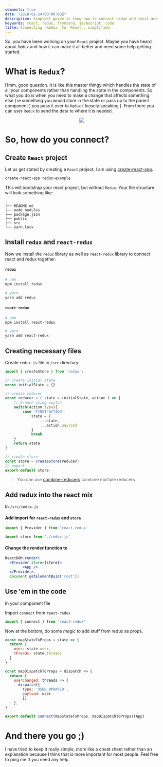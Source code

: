 ```yaml
---
comments: true
date: "2018-01-24T00:00:00Z"
description: Simplest guide to show how to connect redux and react and get started
keywords: react, redux, frontend, javascript, code
title: Connecting `Redux` to `React`, simplified
---
```


So, you have been working on your `React` project.
Maybe you have heard about `Redux` and how it can make it all better and need some help getting started.

# What is `Redux`?

Hmm, good question. It is like this master thingy which handles the state of all your components rather than handling the state in the components. So what you do is when you need to make a change that affects something else ( ie something you would store in the state or pass up to the parent component ) you pass it over to `Redux` ( loosely speaking ). From there you can user `Redux` to send the data to where it is needed.

<!-- ![redux flow](/images/redux.png) -->
<div style="text-align:center"><img src ="/images/redux.png" /></div>

# So, how do you connect?

## Create `React` project

Let us get stated by creating a `React` project. I am using [create-react-app](https://github.com/facebookincubator/create-react-app).

```bash
create-react-app redux-example
```

This will bootstrap your react project, but without `Redux`. Your file structure will look something like:

```
.
├── README.md
├── node_modules
├── package.json
├── public
├── src
└── yarn.lock
```

## Install `redux` and `react-redux`

Now we install the `redux` library as well as `react-redux` library to connect react and redux together.

#### `redux`
```bash
# npm
npm install redux

# yarn
yarn add redux
```

#### `react-redux`
```bash
# npm
npm install react-redux

# yarn
yarn add react-redux
```

## Creating necessary files

Create `redux.js` file in `/src` directory.

```js
import { createStore } from 'redux';

// create initial state
const initialState = {}

// create reducer
const reducer = ( state = initialState, action ) => {
    // branch using switch
    switch(action.type){
        case 'FIRST-ACTION':
            state = {
                ...state,
                ...action.payload
            }
            break
    }
    return state
}

// create store
const store = createStore(reducer)
// export
export default store
```

> You can use [combine-reducers](https://redux.js.org/docs/api/combineReducers.html) combine multiple reducers

## Add redux into the react mix

In `/src/index.js`

#### Add import for `react-redux` and `store`
```js
import { Provider } from 'react-redux'

import store from './redux.js'
```

#### Change the render function to 

```jsx
ReactDOM.render(
  <Provider store={store}>
	    <App />
  </Provider>,
  document.getElementById('root'))
```

## Use 'em in the code

In your component file

Import `connect` from `react-redux`

```jsx
import { connect } from 'react-redux'
```

Now at the bottom, do some *magic* to add stuff from redux as props.

```js
const mapStateToProps = state => {
  return {
    user: state.user,
    threads: state.threads
  }
}

const mapDispatchToProps = dispatch => {
  return {
    userChanged: threads => {
      dispatch({
        type: 'USER_UPDATED',
        payload: user 
        })
    },
}

export default connect(mapStateToProps, mapDispatchToProps)(App)
```

# And there you go ;)

I have tried to keep it really simple, more like a cheat sheet rather than an explanation because I think that is more important for most people.
Feel free to ping me if you need any help.
